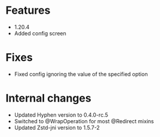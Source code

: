 # Features
- 1.20.4
- Added config screen

# Fixes
- Fixed config ignoring the value of the specified option

# Internal changes
- Updated Hyphen version to 0.4.0-rc.5
- Switched to @WrapOperation for most @Redirect mixins
- Updated Zstd-jni version to 1.5.7-2
